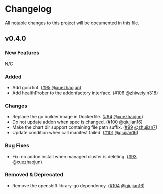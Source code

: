 # Changelog 
All notable changes to this project will be documented in this file.

## v0.4.0

### New Features
N/C

### Added
* Add goci lint. ([#95](https://github.com/open-cluster-management-io/addon-framework/pull/95) [@xuezhaojun](https://github.com/xuezhaojun))
* Add healthProber to the addonfactory interface. ([#106](https://github.com/open-cluster-management-io/addon-framework/pull/106) [@zhiweiyin318](https://github.com/zhiweiyin318))

### Changes
* Replace the go builder image in Dockerfile. ([#94](https://github.com/open-cluster-management-io/addon-framework/pull/94) [@xuezhaojun](https://github.com/xuezhaojun))
* Do not update addon when spec is changed. ([#100](https://github.com/open-cluster-management-io/addon-framework/pull/100) [@qiujian16](https://github.com/qiujian16))
* Make the chart dir support containing file path suffix. ([#99](https://github.com/open-cluster-management-io/addon-framework/pull/99) [@zhujian7](https://github.com/zhujian7))
* Update condition when call manifest failed. ([#101](https://github.com/open-cluster-management-io/addon-framework/pull/101) [@qiujian16](https://github.com/qiujian16))

### Bug Fixes
* Fix: no addon install when managed cluster is deleting. ([#93](https://github.com/open-cluster-management-io/addon-framework/pull/93) [@xuezhaojun](https://github.com/xuezhaojun))

### Removed & Deprecated
* Remove the openshift library-go dependency. ([#104](https://github.com/open-cluster-management-io/addon-framework/pull/104) [@qiujian16](https://github.com/qiujian16))
